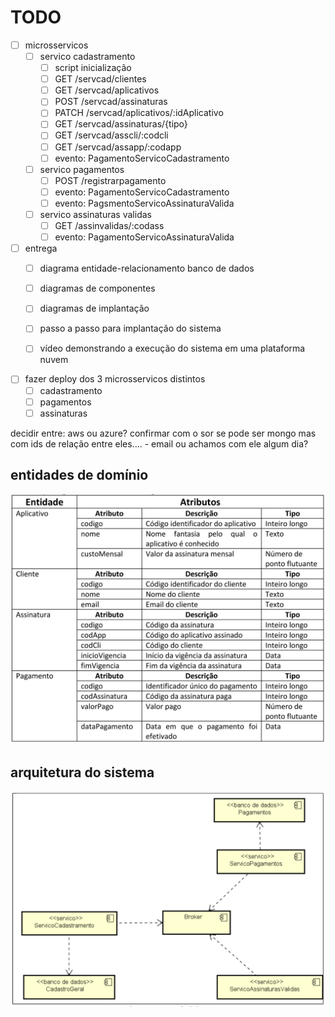 # TODO
- [ ] microsservicos
    - [ ] servico cadastramento
        - [ ] script inicialização
        - [ ] GET /servcad/clientes
        - [ ] GET /servcad/aplicativos
        - [ ] POST /servcad/assinaturas
        - [ ] PATCH /servcad/aplicativos/:idAplicativo
        - [ ] GET /servcad/assinaturas/{tipo}
        - [ ] GET /servcad/asscli/:codcli
        - [ ] GET /servcad/assapp/:codapp
        - [ ] evento: PagamentoServicoCadastramento
    - [ ] servico pagamentos
        - [ ] POST /registrarpagamento
        - [ ] evento: PagamentoServicoCadastramento
        - [ ] evento: PagsmentoServicoAssinaturaValida
    - [ ] servico assinaturas validas
        - [ ] GET /assinvalidas/:codass
        - [ ] evento: PagamentoServicoAssinaturaValida

- [ ] entrega
    - [ ] diagrama entidade-relacionamento banco de dados
    - [ ] diagramas de componentes
    - [ ] diagramas de implantação

    - [ ] passo a passo para implantação do sistema

    - [ ] vídeo demonstrando a execução do sistema em uma plataforma nuvem 

- [ ] fazer deploy dos 3 microsservicos distintos
    - [ ] cadastramento
    - [ ] pagamentos
    - [ ] assinaturas

decidir entre: aws ou azure?
confirmar com o sor se pode ser mongo mas com ids de relação entre eles.... - email ou achamos com ele algum dia?
 

## entidades de domínio
![alt text](image.png)

## arquitetura do sistema
![alt text](image-1.png)